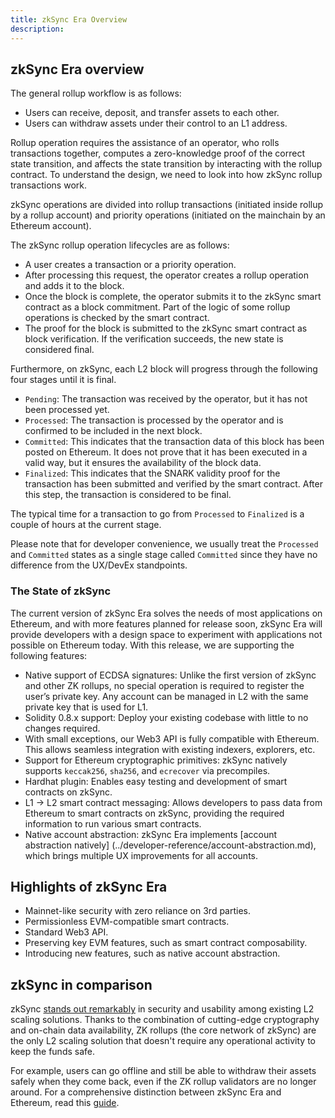 ```yaml
---
title: zkSync Era Overview
description:
---
```


## zkSync Era overview

The general rollup workflow is as follows:

- Users can receive, deposit, and transfer assets to each other.
- Users can withdraw assets under their control to an L1 address.

Rollup operation requires the assistance of an operator, who rolls transactions together, computes a zero-knowledge proof of the correct
state transition, and affects the state transition by interacting with the rollup
contract. To understand the design, we need to look into how zkSync rollup transactions work.

zkSync operations are divided into rollup transactions (initiated inside rollup by a
rollup account) and priority operations (initiated on the mainchain by an Ethereum account).

The zkSync rollup operation lifecycles are as follows:

- A user creates a transaction or a priority operation.
- After processing this request, the operator creates a rollup operation and adds it to the block.
- Once the block is complete, the operator submits it to the zkSync smart contract
as a block commitment. Part of the logic of some rollup operations is checked by the smart contract.
- The proof for the block is submitted to the zkSync smart contract as block verification. If the verification succeeds, the new state is considered final.

Furthermore, on zkSync, each L2 block will progress through the following four stages until it is final.

- `Pending`: The transaction was received by the operator, but it has not been processed yet.
- `Processed`: The transaction is processed by the operator and is confirmed to be included in the next block.
- `Committed`: This indicates that the transaction data of this block has been
posted on Ethereum. It does not prove that it has been executed in a valid way, but it ensures the
  availability of the block data.
- `Finalized`: This indicates that the SNARK validity proof for the transaction has
been submitted and verified by the smart contract. After this step, the transaction is considered to be final.

The typical time for a transaction to go from `Processed` to `Finalized` is a couple of hours at the current stage.

Please note that for developer convenience, we usually treat the `Processed` and
`Committed` states as a single stage called `Committed` since they have no difference from the UX/DevEx standpoints.

### The State of zkSync

The current version of zkSync Era solves the needs of most applications on Ethereum,
and with more features planned for release soon, zkSync Era will provide developers
with a design space to experiment with applications not possible on Ethereum today.
With this release, we are supporting the following features:

- Native support of ECDSA signatures: Unlike the first version of zkSync and other
ZK rollups, no special operation is required to register the user’s private key.
Any account can be managed in L2 with the same private key that is used for L1.
- Solidity 0.8.x support: Deploy your existing codebase with little to no changes required.
- With small exceptions, our Web3 API is fully compatible with Ethereum. This allows seamless integration with existing indexers, explorers, etc.
- Support for Ethereum cryptographic primitives: zkSync natively supports `keccak256`, `sha256`, and `ecrecover` via precompiles.
- Hardhat plugin: Enables easy testing and development of smart contracts on zkSync.
- L1 → L2 smart contract messaging: Allows developers to pass data from Ethereum to
smart contracts on zkSync, providing the required information to run various smart contracts.
- Native account abstraction: zkSync Era implements [account abstraction natively]
(../developer-reference/account-abstraction.md), which brings multiple UX improvements for all accounts.

## Highlights of zkSync Era

- Mainnet-like security with zero reliance on 3rd parties.
- Permissionless EVM-compatible smart contracts.
- Standard Web3 API.
- Preserving key EVM features, such as smart contract composability.
- Introducing new features, such as native account abstraction.

## zkSync in comparison

zkSync [stands out remarkably](https://blog.matter-labs.io/evaluating-ethereum-l2-scaling-solutions-a-comparison-framework-b6b2f410f955)
in security and usability among existing L2 scaling solutions.
Thanks to the combination of cutting-edge cryptography and on-chain data
availability, ZK rollups (the core network of zkSync) are the only L2 scaling
solution that doesn't require any operational activity to keep the funds safe.

For example, users can go offline and still be able to withdraw their assets safely
when they come back, even if the ZK rollup validators are no longer around.
For a comprehensive distinction between zkSync Era and Ethereum, read this [guide](./30.ethereum-differences/10.evm-instructions.md).
